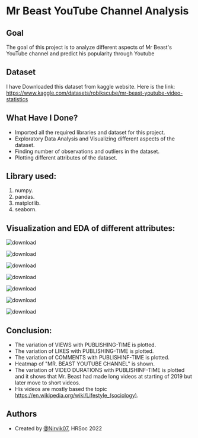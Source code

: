
# Mr Beast YouTube Channel Analysis


## Goal

The goal of this project is to analyze different aspects of Mr Beast's YouTube channel and predict his popularity through Youtube
## Dataset
I have Downloaded this dataset from kaggle website. Here is the link: https://www.kaggle.com/datasets/robikscube/mr-beast-youtube-video-statistics

## What Have I Done?

- Imported all the required libraries and dataset for this project.
- Exploratory Data Analysis and Visualizing different aspects of the dataset.
- Finding number of observations and outliers in the dataset.
- Plotting different attributes of the dataset.

## Library used:

1. numpy.
2. pandas.
3. matplotlib.
4. seaborn.
## Visualization and EDA of different attributes:

![download](https://user-images.githubusercontent.com/97960335/179957610-5163bcea-211b-4ac9-9174-c99d0fecbfea.png)

![download](https://user-images.githubusercontent.com/97960335/179957639-dce926c6-5738-4dc1-ae56-74e7d2ad8207.png)

![download](https://user-images.githubusercontent.com/97960335/179957655-c18deaed-af5f-4ccd-ba9d-27dd0c160e72.png)

![download](https://user-images.githubusercontent.com/97960335/179957674-d5fef1f7-4f87-4dd4-b571-d199dbdbf07a.png)

![download](https://user-images.githubusercontent.com/97960335/179957687-8306f4db-1cee-4c8e-a9b1-1c11734be067.png)

![download](https://user-images.githubusercontent.com/97960335/179957704-efc3b3d3-5e66-45f6-a85f-f0963d22195e.png)

![download](https://user-images.githubusercontent.com/97960335/179957723-165b4534-638f-483c-8b3b-aa21d3c6952f.png)


## Conclusion:

- The variation of VIEWS with PUBLISHING-TIME is plotted.
- The variation of LIKES with PUBLISHING-TIME is plotted.
- The variation of COMMENTS with PUBLISHINF-TIME is plotted.
- Heatmap of "MR. BEAST YOUTUBE CHANNEL" is shown.
- The variation of VIDEO DURATIONS with PUBLISHINF-TIME is plotted and it shows that Mr. Beast had made long videos at starting of 2019 but later move to short videos.
- His videos are mostly based the topic https://en.wikipedia.org/wiki/Lifestyle_(sociology).
## Authors

- Created by [@Nirvik07](https://github.com/Nirvik07), HRSoc 2022

